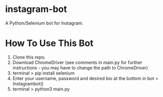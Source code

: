 # instagram-bot
A Python/Selenium bot for Instagram.

# How To Use This Bot
1. Clone this repo.
2. Download ChromeDriver (see comments in main.py for further instructions - you may have to change the path to ChromeDriver)
3. terminal > pip install selenium
4. Enter your username, password and desired bio at the bottom in bot = Instagrambot()
5. terminal > python3 main.py
